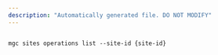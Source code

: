 ```yaml
---
description: "Automatically generated file. DO NOT MODIFY"
---
```


```cli

mgc sites operations list --site-id {site-id}

```